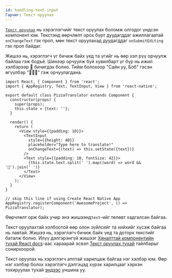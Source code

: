 ```yaml
---
id: handling-text-input
Гарчиг: Текст оруулах
---
```


[`Текст оруулах`](textinput.md#content) нь хэрэглэгчийг текст оруулах боломж олгодог үндсэн компонент юм.  Текстэнд өөрчлөлт орох бүрт дуудагддаг ажиллагаатай `onChangeText`  гэх проп, мөн текст оруулахад дуудагддаг `onSubmitEditing` гэх проп байдаг.

Жишээ нь, хэрэглэгч үг бичиж байх үед та үгийг нь өөр хэл рүү орчуулж байлаа гэж бодъё. Шинээр орчуулж буй хувилбарт үг бүр нь ижил хэлбэрээр 🍕 бичигдэх болно. Тийм болохоор "Сайн уу, Боб" гэсэн өгүүлбэр "🍕🍕🍕" гэж орчуулагдана. 

```ReactNativeWebPlayer
import React, { Component } from 'react';
import { AppRegistry, Text, TextInput, View } from 'react-native';

export default class PizzaTranslator extends Component {
  constructor(props) {
    super(props);
    this.state = {text: ''};
  }

  render() {
    return (
      <View style={{padding: 10}}>
        <TextInput
          style={{height: 40}}
          placeholder="Type here to translate!"
          onChangeText={(text) => this.setState({text})}
        />
        <Text style={{padding: 10, fontSize: 42}}>
          {this.state.text.split(' ').map((word) => word && '🍕').join(' ')}
        </Text>
      </View>
    );
  }
}

// skip this line if using Create React Native App
AppRegistry.registerComponent('AwesomeProject', () => PizzaTranslator);
```

Өөрчлөлт орж байх учир энэ жишээнд`text`-ийг төлөвт хадгалсан байгаа. 

Текст оруулахтай холбоотой өөр олон зүйлсийг та хийхийг хүсэж байгаа нь лавтай. Жишээ нь, хэрэглэгч бичиж байх үед та доторх текстийг баталж болно. Илүү дэлгэрэнгүй жишээг [Хяналттай компонентийн тухай React docs](https://reactjs.org/docs/forms.html#controlled-components)-аас хараарай эсвэл [Текст оруулах тухай](textinput.md) тайлбарыг сонирхоорой.

Текст оруулах нь хэрэглэгч апптай харилцаж байгаа нэг хэлбэр юм. Өөр нэг хэлбэр болох хэрэглэгч дэлгэцэд хүрэх харилцааг хэрхэн тохируулах тухай [эндээс](handling-touches.md) уншина уу.
